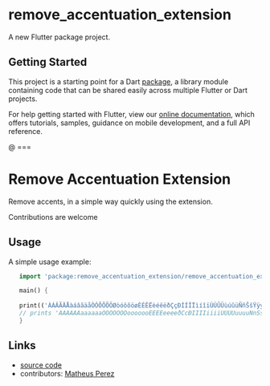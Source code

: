 # remove_accentuation_extension

A new Flutter package project.

## Getting Started

This project is a starting point for a Dart
[package](https://flutter.dev/developing-packages/),
a library module containing code that can be shared easily across
multiple Flutter or Dart projects.

For help getting started with Flutter, view our 
[online documentation](https://flutter.dev/docs), which offers tutorials, 
samples, guidance on mobile development, and a full API reference.

@ === 

# Remove Accentuation Extension

Remove accents, in a simple way quickly using the extension. 

Contributions are welcome

## Usage

A simple usage example:

 ```dart
    import 'package:remove_accentuation_extension/remove_accentuation_extension.dart';

    main() {
    
    print(('ÀÁÂÃÄÅàáâãäåÒÓÔÕÕÖØòóôõöøÈÉÊËèéêëðÇçÐÌÍÎÏìíîïÙÚÛÜùúûüÑñŠšŸÿýŽž').remove);
    // prints 'AAAAAAaaaaaaOOOOOOOooooooEEEEeeeeðCcÐIIIIiiiiUUUUuuuuNnSsYyyZz'
    }
```
## Links

- [source code][source]
- contributors: [Matheus Perez][perez]

[source]: https://github.com/matheusperez/remove_accentuation_extension
[perez]: https://github.com/matheusperez
